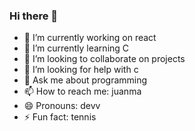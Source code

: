 ### Hi there 👋

- 🔭 I’m currently working on react
- 🌱 I’m currently learning C
- 👯 I’m looking to collaborate on projects
- 🤔 I’m looking for help with c
- 💬 Ask me about programming
- 📫 How to reach me: juanma
- 😄 Pronouns: devv
- ⚡ Fun fact: tennis
